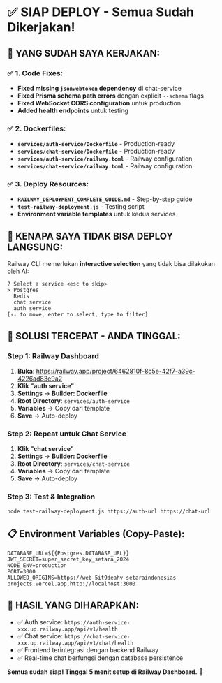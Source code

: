 # ✅ SIAP DEPLOY - Semua Sudah Dikerjakan!

## 🎯 YANG SUDAH SAYA KERJAKAN:

### ✅ 1. Code Fixes:
- **Fixed missing `jsonwebtoken` dependency** di chat-service
- **Fixed Prisma schema path errors** dengan explicit `--schema` flags
- **Fixed WebSocket CORS configuration** untuk production
- **Added health endpoints** untuk testing

### ✅ 2. Dockerfiles:
- **`services/auth-service/Dockerfile`** - Production-ready
- **`services/chat-service/Dockerfile`** - Production-ready
- **`services/auth-service/railway.toml`** - Railway configuration
- **`services/chat-service/railway.toml`** - Railway configuration

### ✅ 3. Deploy Resources:
- **`RAILWAY_DEPLOYMENT_COMPLETE_GUIDE.md`** - Step-by-step guide
- **`test-railway-deployment.js`** - Testing script
- **Environment variable templates** untuk kedua services

## 🚀 KENAPA SAYA TIDAK BISA DEPLOY LANGSUNG:

Railway CLI memerlukan **interactive selection** yang tidak bisa dilakukan oleh AI:
```
? Select a service <esc to skip>  
> Postgres
  Redis
  chat service
  auth service
[↑↓ to move, enter to select, type to filter]
```

## 🎯 SOLUSI TERCEPAT - ANDA TINGGAL:

### Step 1: Railway Dashboard
1. **Buka**: https://railway.app/project/6462810f-8c5e-42f7-a39c-4226ad83e9a2
2. **Klik "auth service"**
3. **Settings** → **Builder: Dockerfile**
4. **Root Directory**: `services/auth-service`
5. **Variables** → Copy dari template
6. **Save** → Auto-deploy

### Step 2: Repeat untuk Chat Service
1. **Klik "chat service"**  
2. **Settings** → **Builder: Dockerfile**
3. **Root Directory**: `services/chat-service`
4. **Variables** → Copy dari template
5. **Save** → Auto-deploy

### Step 3: Test & Integration
```bash
node test-railway-deployment.js https://auth-url https://chat-url
```

## 📋 Environment Variables (Copy-Paste):
```
DATABASE_URL=${{Postgres.DATABASE_URL}}
JWT_SECRET=super_secret_key_setara_2024
NODE_ENV=production
PORT=3000
ALLOWED_ORIGINS=https://web-5it9deahv-setaraindonesias-projects.vercel.app,http://localhost:3000
```

## 🎉 HASIL YANG DIHARAPKAN:
- ✅ Auth service: `https://auth-service-xxx.up.railway.app/api/v1/health`
- ✅ Chat service: `https://chat-service-xxx.up.railway.app/api/v1/chat/health`
- ✅ Frontend terintegrasi dengan backend Railway
- ✅ Real-time chat berfungsi dengan database persistence

**Semua sudah siap! Tinggal 5 menit setup di Railway Dashboard.** 🚀
